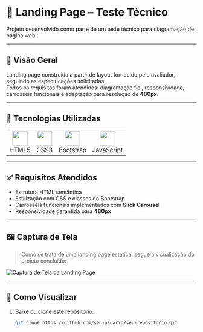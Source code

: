 # 🏡 Landing Page – Teste Técnico

Projeto desenvolvido como parte de um teste técnico para diagramação de página web.

---

## 📌 Visão Geral

Landing page construída a partir de layout fornecido pelo avaliador, seguindo as especificações solicitadas.  
Todos os requisitos foram atendidos: diagramação fiel, responsividade, carrosséis funcionais e adaptação para resolução de **480px**.

---

## 🧰 Tecnologias Utilizadas

<table>
  <tr>
    <td align="center"><img src="https://cdn.jsdelivr.net/gh/devicons/devicon/icons/html5/html5-original.svg" width="40"/><br>HTML5</td>
    <td align="center"><img src="https://cdn.jsdelivr.net/gh/devicons/devicon/icons/css3/css3-original.svg" width="40"/><br>CSS3</td>
    <td align="center"><img src="https://cdn.jsdelivr.net/gh/devicons/devicon/icons/bootstrap/bootstrap-original.svg" width="40"/><br>Bootstrap</td>
    <td align="center"><img src="https://cdn.jsdelivr.net/gh/devicons/devicon/icons/javascript/javascript-original.svg" width="40"/><br>JavaScript</td>
  </tr>
</table>

---

## ✅ Requisitos Atendidos

- Estrutura HTML semântica
- Estilização com CSS e classes do Bootstrap
- Carrosséis funcionais implementados com **Slick Carousel**
- Responsividade garantida para **480px**

---

## 🖼 Captura de Tela

> Como se trata de uma landing page estática, segue a visualização do projeto concluído:

![Captura de Tela da Landing Page](../universal-software/img/capturaDeTela.png)

---

## 🚀 Como Visualizar

1. Baixe ou clone este repositório:
   ```bash
   git clone https://github.com/seu-usuario/seu-repositorio.git
